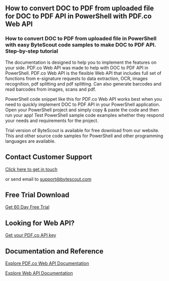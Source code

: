 ## How to convert DOC to PDF from uploaded file for DOC to PDF API in PowerShell with PDF.co Web API

### How to convert DOC to PDF from uploaded file in PowerShell with easy ByteScout code samples to make DOC to PDF API. Step-by-step tutorial

The documentation is designed to help you to implement the features on your side. PDF.co Web API was made to help with DOC to PDF API in PowerShell. PDF.co Web API is the flexible Web API that includes full set of functions from e-signature requests to data extraction, OCR, images recognition, pdf splitting and pdf splitting. Can also generate barcodes and read barcodes from images, scans and pdf.

PowerShell code snippet like this for PDF.co Web API works best when you need to quickly implement DOC to PDF API in your PowerShell application. Open your PowerShell project and simply copy & paste the code and then run your app! Test PowerShell sample code examples whether they respond your needs and requirements for the project.

Trial version of ByteScout is available for free download from our website. This and other source code samples for PowerShell and other programming languages are available.

## Contact Customer Support

[Click here to get in touch](https://bytescout.zendesk.com/hc/en-us/requests/new?subject=PDF.co%20Web%20API%20Question)

or send email to [support@bytescout.com](mailto:support@bytescout.com?subject=PDF.co%20Web%20API%20Question) 

## Free Trial Download

[Get 60 Day Free Trial](https://bytescout.com/download/web-installer?utm_source=github-readme)

## Looking for Web API? 

[Get your PDF.co API key](https://pdf.co/documentation/api?utm_source=github-readme)

## Documentation and Reference

[Explore PDF.co Web API Documentation](https://bytescout.com/documentation/index.html?utm_source=github-readme)

[Explore Web API Documentation](https://pdf.co/documentation/api?utm_source=github-readme)